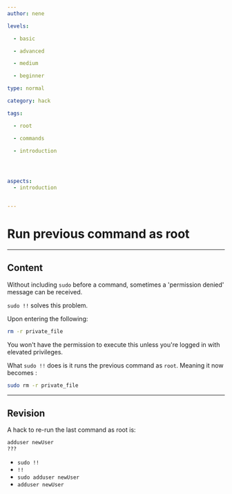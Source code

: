 ```yaml
---
author: nene

levels:

  - basic

  - advanced

  - medium

  - beginner

type: normal

category: hack

tags:

  - root

  - commands

  - introduction




aspects:
  - introduction


---
```


# Run previous command as root

---
## Content

Without including `sudo` before a command, sometimes a 'permission denied' message can be received.

`sudo !!` solves this problem.

Upon entering the following: 
```bash
rm -r private_file
```
You won't have the permission to execute this unless you're logged in with elevated privileges.

What `sudo !!` does is it runs the previous command as `root`. Meaning it now becomes :

```bash
sudo rm -r private_file
```

---
## Revision

A hack to re-run the last command as root is:
```bash
adduser newUser
???
```

* `sudo !!`
* `!!`
* `sudo adduser newUser`
* `adduser newUser`

 
 
